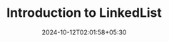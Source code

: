 ---
title: "Introduction to LinkedList"
type: "page"
date: 2024-10-12T02:01:58+05:30
description: "Introduction to LinkedList"
tags: [dsa]
---